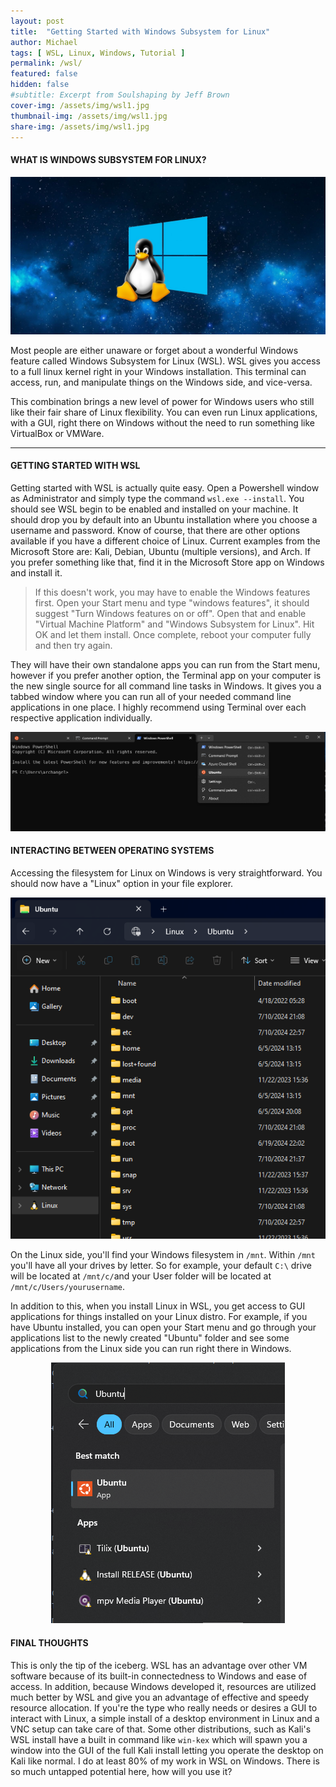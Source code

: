 ```yaml
---
layout: post
title:  "Getting Started with Windows Subsystem for Linux"
author: Michael
tags: [ WSL, Linux, Windows, Tutorial ]
permalink: /wsl/
featured: false
hidden: false
#subtitle: Excerpt from Soulshaping by Jeff Brown
cover-img: /assets/img/wsl1.jpg
thumbnail-img: /assets/img/wsl1.jpg
share-img: /assets/img/wsl1.jpg
---
```



#### WHAT IS WINDOWS SUBSYSTEM FOR LINUX?

<center><p><img src="/assets/img/wsl1.jpg"></p></center>

Most people are either unaware or forget about a wonderful Windows feature called Windows Subsystem for Linux (WSL). WSL gives you access to a full linux kernel right in your Windows installation. This terminal can access, run, and manipulate things on the Windows side, and vice-versa.

This combination brings a new level of power for Windows users who still like their fair share of Linux flexibility. You can even run Linux applications, with a GUI, right there on Windows without the need to run something like VirtualBox or VMWare. 

<hr>

#### GETTING STARTED WITH WSL

Getting started with WSL is actually quite easy. Open a Powershell window as Administrator and simply type the command `wsl.exe --install`. You should see WSL begin to be enabled and installed on your machine. It should drop you by default into an Ubuntu installation where you choose a username and password. Know of course, that there are other options available if you have a different choice of Linux. Current examples from the Microsoft Store are: Kali, Debian, Ubuntu (multiple versions), and Arch. If you prefer something like that, find it in the Microsoft Store app on Windows and install it. 

<blockquote>If this doesn't work, you may have to enable the Windows features first. Open your Start menu and type "windows features", it should suggest "Turn Windows features on or off". Open that and enable "Virtual Machine Platform" and "Windows Subsystem for Linux". Hit OK and let them install. Once complete, reboot your computer fully and then try again.</blockquote>


They will have their own standalone apps you can run from the Start menu, however if you prefer another option, the Terminal app on your computer is the new single source for all command line tasks in Windows. It gives you a tabbed window where you can run all of your needed command line applications in one place. I highly recommend using Terminal over each respective application individually.

<center><p><img src="/assets/img/wsl2.png"></p></center>

#### INTERACTING BETWEEN OPERATING SYSTEMS

Accessing the filesystem for Linux on Windows is very straightforward. You should now have a "Linux" option in your file explorer. 
<center><p><img src="/assets/img/wsl3.png"></p></center>

On the Linux side, you'll find your Windows filesystem in `/mnt`. Within `/mnt` you'll have all your drives by letter. So for example, your default `C:\` drive will be located at `/mnt/c/`and your User folder will be located at `/mnt/c/Users/yourusername`. 

In addition to this, when you install Linux in WSL, you get access to GUI applications for things installed on your Linux distro. For example, if you have Ubuntu installed, you can open your Start menu and go through your applications list to the newly created "Ubuntu" folder and see some applications from the Linux side you can run right there in Windows. 

<center><p><img src="/assets/img/wsl4.png"></p></center>

#### FINAL THOUGHTS

This is only the tip of the iceberg. WSL has an advantage over other VM software because of its built-in connectedness to Windows and ease of access. In addition, because Windows developed it, resources are utilized much better by WSL and give you an advantage of effective and speedy resource allocation. If you're the type who really needs or desires a GUI to interact with Linux, a simple install of a desktop environment in Linux and a VNC setup can take care of that. Some other distributions, such as Kali's WSL install have a built in command like `win-kex` which will spawn you a window into the GUI of the full Kali install letting you operate the desktop on Kali like normal. I do at least 80% of my work in WSL on Windows. There is so much untapped potential here, how will you use it?

